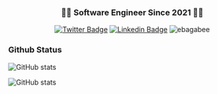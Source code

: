 <h3 align="center"> 👨‍💻 Software Engineer Since 2021 👨‍💻</h3>
<p align="center">
  <a href="https://twitter.com/ebagabee"><img alt="Twitter Badge" src="https://img.shields.io/badge/-@ebagabee-000000?style=flat-square&labelColor=000000&logo=twitter&logoColor=white&link=https://twitter.com/ebagabee"/></a>
<a href="https://www.linkedin.com/in/ebagabee/"><img alt="Linkedin Badge" src="https://img.shields.io/badge/-Gabriel%20Alves-000000?style=flat-square&logo=Linkedin&logoColor=white&link=https://www.linkedin.com/in/ebagabee/"/></a>
  <img src="https://komarev.com/ghpvc/?username=ebagabee&label=Profile%20views&color=000000&style=plastic" alt="ebagabee" />
</p>
<h3>Github Status</h1>

![GitHub stats](https://github-readme-stats.vercel.app/api/top-langs/?username=ebagabe&layout=compact&langs_count=16&theme=graywhite&card_height=350)

![GitHub stats](https://github-readme-stats.vercel.app/api?username=ebagabe&show_icons=true&theme=graywhite)




 
   

